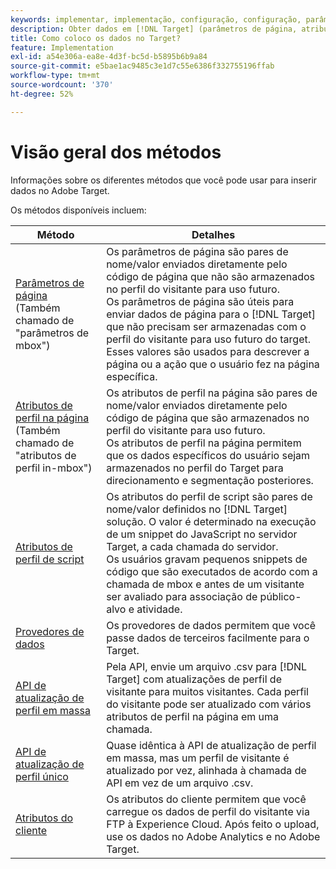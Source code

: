```yaml
---
keywords: implementar, implementação, configuração, configuração, parâmetro de página, tomcat, url codificado, atributo de perfil na página, parâmetro mbox, atributos de perfil na página, atributo de perfil de script, API de atualização de perfil em massa, API de atualização de arquivo único, atributos do cliente, implementar5, implementar6, implementar7, implementar8, implementar0, implementar1, implementar2, implementar3, implementar4, implementar5, provedores de dados, provedor de dados, provedor de dados
description: Obter dados em [!DNL Target] (parâmetros de página, atributos de perfil, atributos de perfil de script, provedores de dados, APIs de atualização de perfil único e em massa, atributos do cliente).
title: Como coloco os dados no Target?
feature: Implementation
exl-id: a54e306a-ea8e-4d3f-bc5d-b5895b6b9a84
source-git-commit: e5bae1ac9485c3e1d7c55e6386f332755196ffab
workflow-type: tm+mt
source-wordcount: '370'
ht-degree: 52%

---
```


# Visão geral dos métodos

Informações sobre os diferentes métodos que você pode usar para inserir dados no Adobe Target.

Os métodos disponíveis incluem:

| Método | Detalhes |
| --- | --- |
| [Parâmetros de página](page-parameters.md)<br />(Também chamado de &quot;parâmetros de mbox&quot;) | Os parâmetros de página são pares de nome/valor enviados diretamente pelo código de página que não são armazenados no perfil do visitante para uso futuro.<br />Os parâmetros de página são úteis para enviar dados de página para o [!DNL Target] que não precisam ser armazenadas com o perfil do visitante para uso futuro do target. Esses valores são usados para descrever a página ou a ação que o usuário fez na página específica. |
| [Atributos de perfil na página](in-page-profile-attributes.md)<br />(Também chamado de &quot;atributos de perfil in-mbox&quot;) | Os atributos de perfil na página são pares de nome/valor enviados diretamente pelo código de página que são armazenados no perfil do visitante para uso futuro.<br />Os atributos de perfil na página permitem que os dados específicos do usuário sejam armazenados no perfil do Target para direcionamento e segmentação posteriores. |
| [Atributos de perfil de script](script-profile-attributes.md) | Os atributos do perfil de script são pares de nome/valor definidos no [!DNL Target] solução. O valor é determinado na execução de um snippet do JavaScript no servidor Target, a cada chamada do servidor.<br />Os usuários gravam pequenos snippets de código que são executados de acordo com a chamada de mbox e antes de um visitante ser avaliado para associação de público-alvo e atividade. |
| [Provedores de dados](data-providers.md) | Os provedores de dados permitem que você passe dados de terceiros facilmente para o Target. |
| [API de atualização de perfil em massa](bulk-profile-update-api.md) | Pela API, envie um arquivo .csv para [!DNL Target] com atualizações de perfil de visitante para muitos visitantes. Cada perfil do visitante pode ser atualizado com vários atributos de perfil na página em uma chamada. |
| [API de atualização de perfil único](single-profile-update-api.md) | Quase idêntica à API de atualização de perfil em massa, mas um perfil de visitante é atualizado por vez, alinhada à chamada de API em vez de um arquivo .csv. |
| [Atributos do cliente](customer-attributes.md) | Os atributos do cliente permitem que você carregue os dados de perfil do visitante via FTP à Experience Cloud. Após feito o upload, use os dados no Adobe Analytics e no Adobe Target. |
